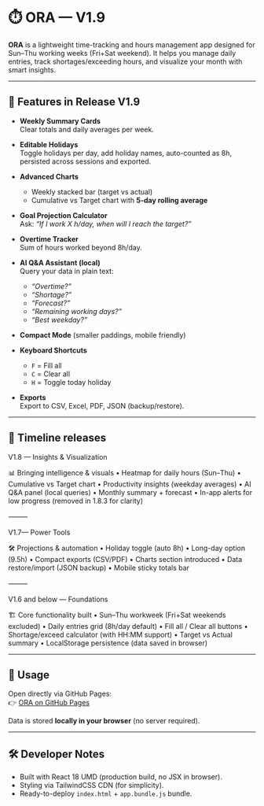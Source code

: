 # ⏱️ ORA — V1.9 

**ORA** is a lightweight time-tracking and hours management app designed for Sun–Thu working weeks (Fri+Sat weekend). It helps you manage daily entries, track shortages/exceeding hours, and visualize your month with smart insights.

---

## 🌟 Features in Release V1.9

- **Weekly Summary Cards**  
  Clear totals and daily averages per week.

- **Editable Holidays**  
  Toggle holidays per day, add holiday names, auto-counted as 8h, persisted across sessions and exported.

- **Advanced Charts**  
  - Weekly stacked bar (target vs actual)  
  - Cumulative vs Target chart with **5-day rolling average**

- **Goal Projection Calculator**  
  Ask: *“If I work X h/day, when will I reach the target?”*

- **Overtime Tracker**  
  Sum of hours worked beyond 8h/day.

- **AI Q&A Assistant (local)**  
  Query your data in plain text:  
  - *“Overtime?”*  
  - *“Shortage?”*  
  - *“Forecast?”*  
  - *“Remaining working days?”*  
  - *“Best weekday?”*

- **Compact Mode** (smaller paddings, mobile friendly)

- **Keyboard Shortcuts**  
  - `F` = Fill all  
  - `C` = Clear all  
  - `H` = Toggle today holiday

- **Exports**  
  Export to CSV, Excel, PDF, JSON (backup/restore).
---
## 📌 Timeline releases

V1.8 — Insights & Visualization

📊 Bringing intelligence & visuals
	•	Heatmap for daily hours (Sun–Thu)
	•	Cumulative vs Target chart
	•	Productivity insights (weekday averages)
	•	AI Q&A panel (local queries)
	•	Monthly summary + forecast
	•	In-app alerts for low progress (removed in 1.8.3 for clarity)

⸻

V1.7— Power Tools

🛠️ Projections & automation
	•	Holiday toggle (auto 8h)
	•	Long-day option (9.5h)
	•	Compact exports (CSV/PDF)
	•	Charts section introduced
	•	Data restore/import (JSON backup)
	•	Mobile sticky totals bar

⸻

V1.6 and below — Foundations

🏗️ Core functionality built
	•	Sun–Thu workweek (Fri+Sat weekends excluded)
	•	Daily entries grid (8h/day default)
	•	Fill all / Clear all buttons
	•	Shortage/exceed calculator (with HH:MM support)
	•	Target vs Actual summary
	•	LocalStorage persistence (data saved in browser)


---

## 🚀 Usage

Open directly via GitHub Pages:  
👉 [ORA on GitHub Pages](https://i3bdel3ziz.github.io/Timesheet_App/)

Data is stored **locally in your browser** (no server required).

---

## 🛠️ Developer Notes
- Built with React 18 UMD (production build, no JSX in browser).  
- Styling via TailwindCSS CDN (for simplicity).  
- Ready-to-deploy `index.html` + `app.bundle.js` bundle.  
